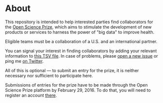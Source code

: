 # About
This repository is intended to help interested parties find collaborators for the [Open Science Prize](https://www.openscienceprize.org/), which aims to stimulate the development of new products or services to harness the power of "big data" to improve health.

Eligible teams must be a collaboration of a U.S. and an international partner.

You can signal your interest in finding collaborators by adding your relevant information to [this TSV file](https://github.com/Daniel-Mietchen/open-science-prize/blob/master/collaboration.tsv). In case of problems, please [open a new issue](https://github.com/Daniel-Mietchen/open-science-prize/issues/new) or ping me [on Twitter](https://twitter.com/EvoMRI).

All of this is optional &mdash; to submit an entry for the prize, it is neither necessary nor sufficient to participate here.

Submissions of entries for the prize have to be made through the Open Science Prize platform by February 29, 2016. To do that, you will need to register an account [there](https://www.openscienceprize.org/acc/r/).
